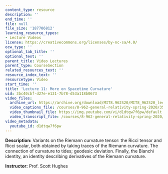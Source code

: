 ```yaml
---
content_type: resource
description: ''
end_time: ''
file: null
file_size: '187706812'
learning_resource_types:
- Lecture Videos
license: https://creativecommons.org/licenses/by-nc-sa/4.0/
ocw_type: ''
optional_tab_title: ''
optional_text: ''
parent_title: Video Lectures
parent_type: CourseSection
related_resources_text: ''
resource_index_text: ''
resourcetype: Video
start_time: ''
title: 'Lecture 11: More on Spacetime Curvature'
uid: 3bc40cbf-d27e-e131-7b78-d53a118b0673
video_files:
  archive_url: https://archive.org/download/MIT8.962S20/MIT8_962S20_lec11_300k.mp4
  video_captions_file: /courses/8-962-general-relativity-spring-2020/35f49734e06e5aa9aff46852538e00fb_d1dtqw7f6pw.vtt
  video_thumbnail_file: https://img.youtube.com/vi/d1dtqw7f6pw/default.jpg
  video_transcript_file: /courses/8-962-general-relativity-spring-2020/3b163aac7a1cac9cd9b38c9401ec518a_d1dtqw7f6pw.pdf
video_metadata:
  youtube_id: d1dtqw7f6pw
---
```


**Description:** Variants on the Riemann curvature tensor: the Ricci tensor and Ricci scalar, both obtained by taking traces of the Riemann curvature. The connection of curvature to tides; geodesic deviation. Finally, the Bianchi identity, an identity describing derivatives of the Riemann curvature.

**Instructor:** Prof. Scott Hughes

